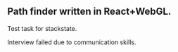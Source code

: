 ## Path finder written in React+WebGL.

Test task for stackstate. 

Interview failed due to communication skills. 
